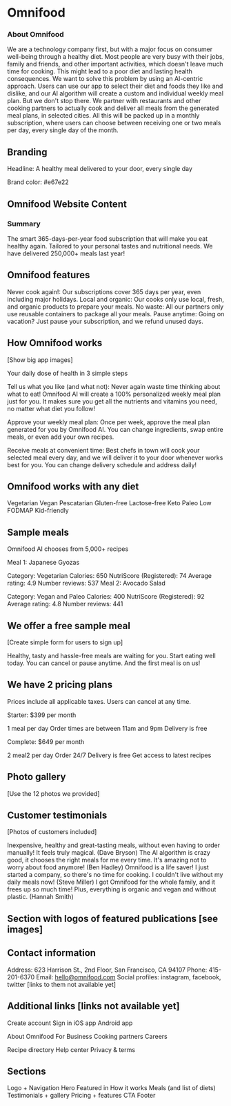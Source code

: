 # Omnifood
### About Omnifood
We are a technology company first, but with a major focus on consumer well-being through a healthy diet. Most people are very busy with their jobs, family and friends, and other important activities, which doesn't leave much time for cooking. This might lead to a poor diet and lasting health consequences. We want to solve this problem by using an AI-centric approach. Users can use our app to select their diet and foods they like and dislike, and our AI algorithm will create a custom and individual weekly meal plan. But we don't stop there. We partner with restaurants and other cooking partners to actually cook and deliver all meals from the generated meal plans, in selected cities. All this will be packed up in a monthly subscription, where users can choose between receiving one or two meals per day, every single day of the month.
## Branding
Headline: A healthy meal delivered to your door, every single day

Brand color: #e67e22
## Omnifood Website Content
### Summary
The smart 365-days-per-year food subscription that will make you eat healthy again. Tailored to your personal tastes and nutritional needs. We have delivered 250,000+ meals last year!
## Omnifood features
Never cook again!: Our subscriptions cover 365 days per year, even including major holidays. Local and organic: Our cooks only use local, fresh, and organic products to prepare your meals. No waste: All our partners only use reusable containers to package all your meals. Pause anytime: Going on vacation? Just pause your subscription, and we refund unused days.
## How Omnifood works
[Show big app images]

Your daily dose of health in 3 simple steps

Tell us what you like (and what not): Never again waste time thinking about what to eat! Omnifood AI will create a 100% personalized weekly meal plan just for you. It makes sure you get all the nutrients and vitamins you need, no matter what diet you follow!

Approve your weekly meal plan: Once per week, approve the meal plan generated for you by Omnifood AI. You can change ingredients, swap entire meals, or even add your own recipes.

Receive meals at convenient time: Best chefs in town will cook your selected meal every day, and we will deliver it to your door whenever works best for you. You can change delivery schedule and address daily!
## Omnifood works with any diet
Vegetarian Vegan Pescatarian Gluten-free Lactose-free Keto Paleo Low FODMAP Kid-friendly
## Sample meals
Omnifood AI chooses from 5,000+ recipes

Meal 1: Japanese Gyozas

Category: Vegetarian
Calories: 650
NutriScore (Registered): 74
Average rating: 4.9
Number reviews: 537
Meal 2: Avocado Salad

Category: Vegan and Paleo
Calories: 400
NutriScore (Registered): 92
Average rating: 4.8
Number reviews: 441
## We offer a free sample meal
[Create simple form for users to sign up]

Healthy, tasty and hassle-free meals are waiting for you. Start eating well today. You can cancel or pause anytime. And the first meal is on us!
## We have 2 pricing plans
Prices include all applicable taxes. Users can cancel at any time.

Starter: $399 per month

1 meal per day
Order times are between 11am and 9pm
Delivery is free

Complete: $649 per month

2 meal2 per day
Order 24/7
Delivery is free
Get access to latest recipes
## Photo gallery
[Use the 12 photos we provided]
## Customer testimonials
[Photos of customers included]

Inexpensive, healthy and great-tasting meals, without even having to order manually! It feels truly magical. (Dave Bryson) The AI algorithm is crazy good, it chooses the right meals for me every time. It's amazing not to worry about food anymore! (Ben Hadley) Omnifood is a life saver! I just started a company, so there's no time for cooking. I couldn't live without my daily meals now! (Steve Miller) I got Omnifood for the whole family, and it frees up so much time! Plus, everything is organic and vegan and without plastic. (Hannah Smith)
## Section with logos of featured publications [see images]

## Contact information
Address: 623 Harrison St., 2nd Floor, San Francisco, CA 94107 Phone: 415-201-6370 Email: hello@omnifood.com
Social profiles: instagram, facebook, twitter [links to them not available yet]
## Additional links [links not available yet]
Create account Sign in iOS app Android app

About Omnifood For Business Cooking partners Careers

Recipe directory Help center Privacy & terms

## Sections
Logo + Navigation
Hero
Featured in
How it works
Meals (and list of diets)
Testimonials + gallery
Pricing + features
CTA
Footer

